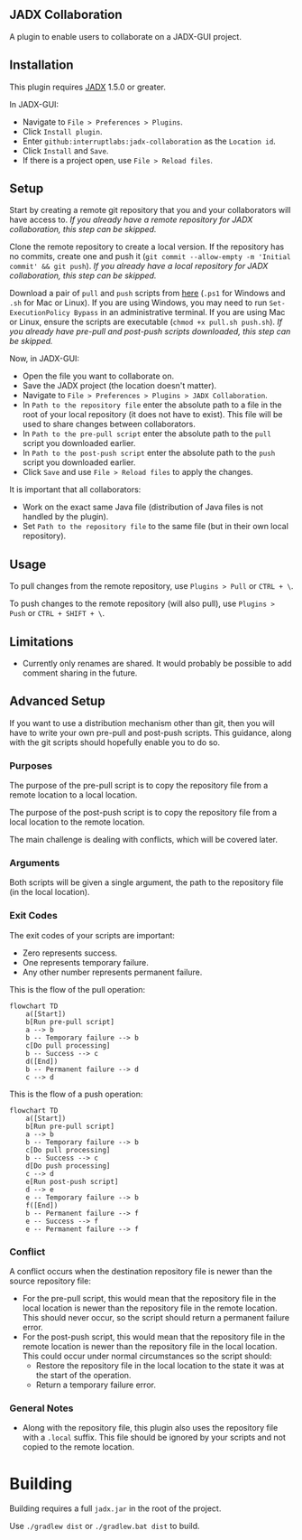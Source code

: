 ## JADX Collaboration

A plugin to enable users to collaborate on a JADX-GUI project.

## Installation

This plugin requires [JADX](https://github.com/skylot/jadx) 1.5.0 or greater.

In JADX-GUI:

- Navigate to `File > Preferences > Plugins`.
- Click `Install plugin`.
- Enter `github:interruptlabs:jadx-collaboration` as the `Location id`.
- Click `Install` and `Save`.
- If there is a project open, use `File > Reload files`.

## Setup

Start by creating a remote git repository that you and your collaborators will have access to. *If you already have a remote repository for JADX collaboration, this step can be skipped.*

Clone the remote repository to create a local version. If the repository has no commits, create one and push it (`git commit --allow-empty -m 'Initial commit' && git push`). *If you already have a local repository for JADX collaboration, this step can be skipped.*

Download a pair of `pull` and `push` scripts from [here](/scripts) (`.ps1` for Windows and `.sh` for Mac or Linux). If you are using Windows, you may need to run `Set-ExecutionPolicy Bypass` in an administrative terminal. If you are using Mac or Linux, ensure the scripts are executable (`chmod +x pull.sh push.sh`). *If you already have pre-pull and post-push scripts downloaded, this step can be skipped.*

Now, in JADX-GUI:

- Open the file you want to collaborate on.
- Save the JADX project (the location doesn't matter).
- Navigate to `File > Preferences > Plugins > JADX Collaboration`.
- In `Path to the repository file` enter the absolute path to a file in the root of your local repository (it does not have to exist). This file will be used to share changes between collaborators.
- In `Path to the pre-pull script` enter the absolute path to the `pull` script you downloaded earlier.
- In `Path to the post-push script` enter the absolute path to the `push` script you downloaded earlier.
- Click `Save` and use `File > Reload files` to apply the changes.

It is important that all collaborators:

- Work on the exact same Java file (distribution of Java files is not handled by the plugin).
- Set `Path to the repository file` to the same file (but in their own local repository).

## Usage

To pull changes from the remote repository, use `Plugins > Pull` or `CTRL + \`.

To push changes to the remote repository (will also pull), use `Plugins > Push` or `CTRL + SHIFT + \`.

## Limitations

- Currently only renames are shared. It would probably be possible to add comment sharing in the future.

## Advanced Setup

If you want to use a distribution mechanism other than git, then you will have to write your own pre-pull and post-push scripts. This guidance, along with the git scripts should hopefully enable you to do so.

### Purposes

The purpose of the pre-pull script is to copy the repository file from a remote location to a local location.

The purpose of the post-push script is to copy the repository file from a local location to the remote location.

The main challenge is dealing with conflicts, which will be covered later.

### Arguments

Both scripts will be given a single argument, the path to the repository file (in the local location).

### Exit Codes

The exit codes of your scripts are important:

- Zero represents success.
- One represents temporary failure.
- Any other number represents permanent failure.

This is the flow of the pull operation:

```mermaid
flowchart TD
	a([Start])
	b[Run pre-pull script]
	a --> b
	b -- Temporary failure --> b
	c[Do pull processing]
	b -- Success --> c
	d([End])
	b -- Permanent failure --> d
	c --> d
```

This is the flow of a push operation:

```mermaid
flowchart TD
	a([Start])
	b[Run pre-pull script]
	a --> b
	b -- Temporary failure --> b
	c[Do pull processing]
	b -- Success --> c
	d[Do push processing]
	c --> d
	e[Run post-push script]
	d --> e
	e -- Temporary failure --> b
	f([End])
	b -- Permanent failure --> f
	e -- Success --> f
	e -- Permanent failure --> f
```

### Conflict

A conflict occurs when the destination repository file is newer than the source repository file:

- For the pre-pull script, this would mean that the repository file in the local location is newer than the repository file in the remote location. This should never occur, so the script should return a permanent failure error.
- For the post-push script, this would mean that the repository file in the remote location is newer than the repository file in the local location. This could occur under normal circumstances so the script should:
  - Restore the repository file in the local location to the state it was at the start of the operation.
  - Return a temporary failure error.

### General Notes

- Along with the repository file, this plugin also uses the repository file with a `.local` suffix. This file should be ignored by your scripts and not copied to the remote location.

# Building

Building requires a full `jadx.jar` in the root of the project.

Use `./gradlew dist` or `./gradlew.bat dist` to build.
